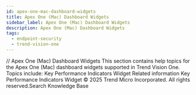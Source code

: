 ```yaml
---
id: apex-one-mac-dashboard-widgets
title: Apex One (Mac) Dashboard Widgets
sidebar_label: Apex One (Mac) Dashboard Widgets
description: Apex One (Mac) Dashboard Widgets
tags:
  - endpoint-security
  - trend-vision-one
---
```


/*<![CDATA[*/ $('#title').html($('meta[name=map-description]').attr('content')); /*]]>*/ Apex One (Mac) Dashboard Widgets This section contains help topics for the Apex One (Mac) dashboard widgets supported in Trend Vision One. Topics include: Key Performance Indicators Widget Related information Key Performance Indicators Widget © 2025 Trend Micro Incorporated. All rights reserved.Search Knowledge Base